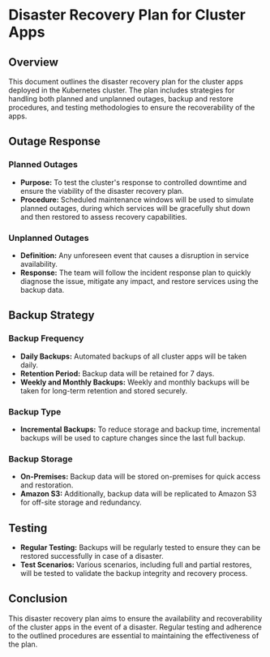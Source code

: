 # Disaster Recovery Plan for Cluster Apps

## Overview

This document outlines the disaster recovery plan for the cluster apps deployed in the Kubernetes cluster. The plan includes strategies for handling both planned and unplanned outages, backup and restore procedures, and testing methodologies to ensure the recoverability of the apps.

## Outage Response

### Planned Outages

- **Purpose:** To test the cluster's response to controlled downtime and ensure the viability of the disaster recovery plan.
- **Procedure:** Scheduled maintenance windows will be used to simulate planned outages, during which services will be gracefully shut down and then restored to assess recovery capabilities.

### Unplanned Outages

- **Definition:** Any unforeseen event that causes a disruption in service availability.
- **Response:** The team will follow the incident response plan to quickly diagnose the issue, mitigate any impact, and restore services using the backup data.

## Backup Strategy

### Backup Frequency

- **Daily Backups:** Automated backups of all cluster apps will be taken daily.
- **Retention Period:** Backup data will be retained for 7 days.
- **Weekly and Monthly Backups:** Weekly and monthly backups will be taken for long-term retention and stored securely.

### Backup Type

- **Incremental Backups:** To reduce storage and backup time, incremental backups will be used to capture changes since the last full backup.

### Backup Storage

- **On-Premises:** Backup data will be stored on-premises for quick access and restoration.
- **Amazon S3:** Additionally, backup data will be replicated to Amazon S3 for off-site storage and redundancy.

## Testing

- **Regular Testing:** Backups will be regularly tested to ensure they can be restored successfully in case of a disaster.
- **Test Scenarios:** Various scenarios, including full and partial restores, will be tested to validate the backup integrity and recovery process.

## Conclusion

This disaster recovery plan aims to ensure the availability and recoverability of the cluster apps in the event of a disaster. Regular testing and adherence to the outlined procedures are essential to maintaining the effectiveness of the plan.
